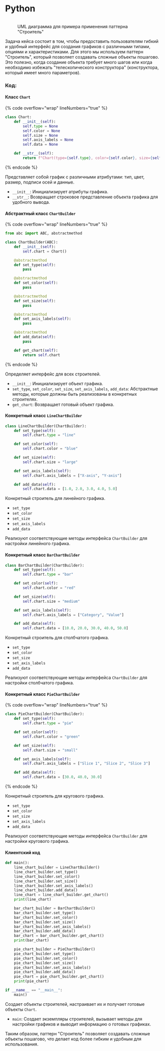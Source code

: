 # Python

<figure><img src="../../../../../.gitbook/assets/image (27).png" alt=""><figcaption><p>UML диаграмма для примера применения паттерна "Строитель"</p></figcaption></figure>

Задача кейса состоит в том, чтобы предоставить пользователям гибкий и удобный интерфейс для создания графиков с различными типами, опциями и характеристиками. Для этого мы используем паттерн "Строитель", который позволяет создавать сложные объекты пошагово. Это полезно, когда создание объекта требует много шагов или когда необходимо избежать "телескопического конструктора" (конструктора, который имеет много параметров).

### Код:&#x20;

#### Класс `Chart`

{% code overflow="wrap" lineNumbers="true" %}
```python
class Chart:
    def __init__(self):
        self.type = None
        self.color = None
        self.size = None
        self.axis_labels = None
        self.data = None

    def __str__(self):
        return f"Chart(type={self.type}, color={self.color}, size={self.size}, axis_labels={self.axis_labels}, data={self.data})"
```
{% endcode %}

Представляет собой график с различными атрибутами: тип, цвет, размер, подписи осей и данные.

* `__init__`: Инициализирует атрибуты графика.
* `__str__`: Возвращает строковое представление объекта графика для удобного вывода.

#### Абстрактный класс `ChartBuilder`

{% code overflow="wrap" lineNumbers="true" %}
```python
from abc import ABC, abstractmethod

class ChartBuilder(ABC):
    def __init__(self):
        self.chart = Chart()

    @abstractmethod
    def set_type(self):
        pass

    @abstractmethod
    def set_color(self):
        pass

    @abstractmethod
    def set_size(self):
        pass

    @abstractmethod
    def set_axis_labels(self):
        pass

    @abstractmethod
    def add_data(self):
        pass

    def get_chart(self):
        return self.chart
```
{% endcode %}

Определяет интерфейс для всех строителей.

* `__init__`: Инициализирует объект графика.
* `set_type`, `set_color`, `set_size`, `set_axis_labels`, `add_data`: Абстрактные методы, которые должны быть реализованы в конкретных строителях.
* `get_chart`: Возвращает готовый объект графика.

#### Конкретный класс `LineChartBuilder`

```python
class LineChartBuilder(ChartBuilder):
    def set_type(self):
        self.chart.type = "line"

    def set_color(self):
        self.chart.color = "blue"

    def set_size(self):
        self.chart.size = "large"

    def set_axis_labels(self):
        self.chart.axis_labels = ["X-axis", "Y-axis"]

    def add_data(self):
        self.chart.data = [1.0, 2.0, 3.0, 4.0, 5.0]
```

Конкретный строитель для линейного графика.

* `set_type`
* `set_color`
* `set_size`
* `set_axis_labels`
* `add_data`

Реализуют соответствующие методы интерфейса `ChartBuilder` для настройки линейного графика.

#### Конкретный класс `BarChartBuilder`

```python
class BarChartBuilder(ChartBuilder):
    def set_type(self):
        self.chart.type = "bar"

    def set_color(self):
        self.chart.color = "red"

    def set_size(self):
        self.chart.size = "medium"

    def set_axis_labels(self):
        self.chart.axis_labels = ["Category", "Value"]

    def add_data(self):
        self.chart.data = [10.0, 20.0, 30.0, 40.0, 50.0]
```

Конкретный строитель для столбчатого графика.

* `set_type`
* `set_color`
* `set_size`
* `set_axis_labels`
* `add_data`

Реализуют соответствующие методы интерфейса `ChartBuilder` для настройки столбчатого графика.

#### Конкретный класс `PieChartBuilder`

{% code overflow="wrap" lineNumbers="true" %}
```python
class PieChartBuilder(ChartBuilder):
    def set_type(self):
        self.chart.type = "pie"

    def set_color(self):
        self.chart.color = "green"

    def set_size(self):
        self.chart.size = "small"

    def set_axis_labels(self):
        self.chart.axis_labels = ["Slice 1", "Slice 2", "Slice 3"]

    def add_data(self):
        self.chart.data = [30.0, 40.0, 30.0]
```
{% endcode %}

Конкретный строитель для кругового графика.

* `set_type`
* `set_color`
* `set_size`
* `set_axis_labels`
* `add_data`

Реализуют соответствующие методы интерфейса `ChartBuilder` для настройки кругового графика.

#### Клиентский код

```python
def main():
    line_chart_builder = LineChartBuilder()
    line_chart_builder.set_type()
    line_chart_builder.set_color()
    line_chart_builder.set_size()
    line_chart_builder.set_axis_labels()
    line_chart_builder.add_data()
    line_chart = line_chart_builder.get_chart()
    print(line_chart)

    bar_chart_builder = BarChartBuilder()
    bar_chart_builder.set_type()
    bar_chart_builder.set_color()
    bar_chart_builder.set_size()
    bar_chart_builder.set_axis_labels()
    bar_chart_builder.add_data()
    bar_chart = bar_chart_builder.get_chart()
    print(bar_chart)

    pie_chart_builder = PieChartBuilder()
    pie_chart_builder.set_type()
    pie_chart_builder.set_color()
    pie_chart_builder.set_size()
    pie_chart_builder.set_axis_labels()
    pie_chart_builder.add_data()
    pie_chart = pie_chart_builder.get_chart()
    print(pie_chart)

if __name__ == "__main__":
    main()
```

Создает объекты строителей, настраивает их и получает готовые объекты `Chart`.

* `main`: Создает экземпляры строителей, вызывает методы для настройки графиков и выводит информацию о готовых графиках.

Таким образом, паттерн "Строитель" позволяет создавать сложные объекты пошагово, что делает код более гибким и удобным для использования.

